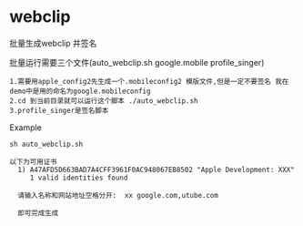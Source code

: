 # webclip
批量生成webclip 并签名

批量运行需要三个文件(auto_webclip.sh  google.mobile profile_singer)


	1.需要用apple_config2先生成一个.mobileconfig2 模版文件,但是一定不要签名 我在demo中是用的命名为google.mobileconfig
	2.cd 到当前目录就可以运行这个脚本 ./auto_webclip.sh
	3.profile_singer是签名脚本
	
	
Example
	
	
	sh auto_webclip.sh
	
	以下为可用证书
	  1) A47AFD5D663BAD7A4CFF3961F0AC948067EB8502 "Apple Development: XXX"
	     1 valid identities found
	     
	  请输入名称和网站地址空格分开:  xx google.com,utube.com
	  
	  即可完成生成
	     
	   